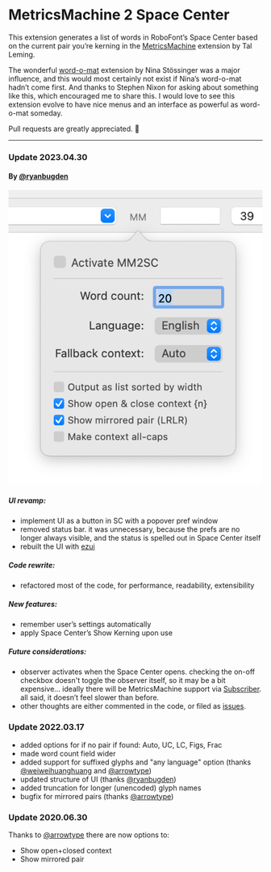 # MetricsMachine 2 Space Center

This extension generates a list of words in RoboFont’s Space Center based on the current pair you’re kerning in the [MetricsMachine](https://extensionstore.robofont.com/extensions/metricsMachine/) extension by Tal Leming.

The wonderful [word-o-mat] extension by Nina Stössinger was a major influence, and this would most certainly not exist if Nina’s word-o-mat hadn’t come first. And thanks to Stephen Nixon for asking about something like this, which encouraged me to share this. I would love to see this extension evolve to have nice menus and an interface as powerful as word-o-mat someday.

Pull requests are greatly appreciated. 🙏

---

### Update 2023.04.30
#### By [@ryanbugden](https://github.com/ryanbugden)
![](_images/new_popover.png)
##### UI revamp:

* implement UI as a button in SC with a popover pref window 
* removed status bar. it was unnecessary, because the prefs are no longer always visible, and the status is spelled out in Space Center itself
* rebuilt the UI with [ezui](https://typesupply.github.io/ezui/overview.html)

##### Code rewrite:

* refactored most of the code, for performance, readability, extensibility

##### New features:

* remember user’s settings automatically
* apply Space Center’s Show Kerning upon use

##### Future considerations:

* observer activates when the Space Center opens. checking the on-off checkbox doesn't toggle the observer itself, so it may be a bit expensive... ideally there will be MetricsMachine support via [Subscriber](https://robofont.com/documentation/reference/api/mojo/mojo-subscriber/?highlight=mojo.subscriber). all said, it doesn’t feel slower than before.
* other thoughts are either commented in the code, or filed as [issues](https://github.com/cjdunn/MM2SpaceCenter/issues).

### Update 2022.03.17
* added options for if no pair if found: Auto, UC, LC, Figs, Frac  
* made word count field wider  
* added support for suffixed glyphs and "any language" option (thanks [@weiweihuanghuang](https://github.com/weiweihuanghuang) and [@arrowtype](https://github.com/arrowtype))  
* updated structure of UI (thanks [@ryanbugden](https://github.com/ryanbugden))  
* added truncation for longer (unencoded) glyph names  
* bugfix for mirrored pairs (thanks [@arrowtype](https://github.com/arrowtype))    

### Update 2020.06.30
Thanks to [@arrowtype](https://github.com/arrowtype) there are now options to:

* Show open+closed context
* Show mirrored pair 


[Metrics Machine]: https://extensionstore.robofont.com/extensions/metricsMachine/
[word-o-mat]: https://github.com/ninastoessinger/word-o-mat
